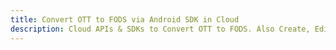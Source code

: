 ---title: Convert OTT to FODS via Android SDK in Clouddescription: Cloud APIs & SDKs to Convert OTT to FODS. Also Create, Edit & Render Microsoft Word & OpenOffice documents in the Cloud.---